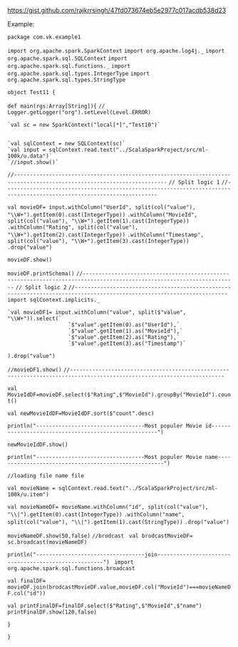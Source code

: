 https://gist.github.com/rajkrrsingh/47fd073674eb5e2977c017acdb538d23


Example:


`package com.vk.example1`

`import org.apache.spark.SparkContext`
`import org.apache.log4j._`
`import org.apache.spark.sql.SQLContext`
`import org.apache.spark.sql.functions._`
`import org.apache.spark.sql.types.IntegerType`
`import org.apache.spark.sql.types.StringType`


`object Test11 {`
  
  `def main(rgs:Array[String]){`
`//`
    `Logger.getLogger("org").setLevel(Level.ERROR)`
    
    `val sc = new SparkContext("local[*]","Test10")`
    
   
    `val sqlContext = new SQLContext(sc)`
    `val input = sqlContext.read.text("../ScalaSparkProject/src/ml-100k/u.data")`
    `//input.show()`
  
   `//----------------------------------------------------------------------------------------------------------------------`
  `// Split logic 1`
  `//----------------------------------------------------------------------------------------------------------------------`
    
   `val movieDF= input.withColumn("UserId", split(col("value"), "\\W+").getItem(0).cast(IntegerType))`
                     `.withColumn("MovieId", split(col("value"), "\\W+").getItem(1).cast(IntegerType))`
                     `.withColumn("Rating", split(col("value"), "\\W+").getItem(2).cast(IntegerType))`
                     `.withColumn("Timestamp", split(col("value"), "\\W+").getItem(3).cast(IntegerType))`
                     `.drop("value")`

  
   `movieDF.show()`
   
   `movieDF.printSchema()`
  `//----------------------------------------------------------------------------------------------------------------------`
  `// Split logic 2`
  `//----------------------------------------------------------------------------------------------------------------------`
    `import sqlContext.implicits._`
   
    `val movieDF1= input.withColumn("value", split($"value", "\\W+")).select(`
                       `$"value".getItem(0).as("UserId"),`
                       `$"value".getItem(1).as("MovieId"),`
                       `$"value".getItem(2).as("Rating"),`
                       `$"value".getItem(3).as("Timestamp")`
`).drop("value")`

`//movieDF1.show()`
`//----------------------------------------------------------------------------------------------------------------------  `
     
`val MovieIdDF=movieDF.select($"Rating",$"MovieId").groupBy("MovieId").count()`

`val newMovieIdDF=MovieIdDF.sort($"count".desc)`

`println("----------------------------------Most populer Movie id-----------------------------------------------------") `

`newMovieIdDF.show()`
 
`println("----------------------------------Most populer Movie name-----------------------------------------------------") `

`//loading file name file`

 `val movieName = sqlContext.read.text("../ScalaSparkProject/src/ml-100k/u.item")`
 
  `val movieNameDF= movieName.withColumn("id", split(col("value"), "\\|").getItem(0).cast(IntegerType))`
                     `.withColumn("name", split(col("value"), "\\|").getItem(1).cast(StringType))`
                     `.drop("value")`
 
 `movieNameDF.show(50,false)`
 `//brodcast `
`val brodcastMovieDF= sc.broadcast(movieNameDF)`
 
 `println("----------------------------------join-----------------------------------------------------") `
 `import org.apache.spark.sql.functions.broadcast`

 
`val finalDF= movieDF.join(brodcastMovieDF.value,movieDF.col("MovieId")===movieNameDF.col("id"))`

`val printFinalDF=finalDF.select($"Rating",$"MovieId",$"name")`
`printFinalDF.show(120,false)`

  `}`
  
`}`